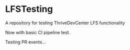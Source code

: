 # LFSTesting
A repository for testing ThriveDevCenter LFS functionality

Now with basic CI pipeline test.

Testing PR events...
